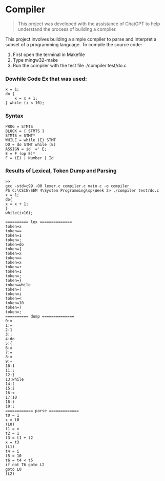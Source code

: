 # Compiler
> This project was developed with the assistance of ChatGPT to help understand the process of building a compiler.

This project involves building a simple compiler to parse and interpret a subset of a programming language.
To compile the source code:
1. First open the terminal in Makefile
2. Type mingw32-make
3. Run the compiler with the test file ./compiler test/do.c

### Dowhile Code Ex that was used:
```
x = 1;
do {
    x = x + 1;
} while (i < 10);
```

### Syntax

```
PROG = STMTS
BLOCK = { STMTS }
STMTS = STMT*
WHILE = while (E) STMT
DO = do STMT while (E)
ASSIGN = id '=' E;
E = F (op E)*
F = (E) | Number | Id
```

### Results of Lexical, Token Dump and Parsing

```PS C:\CSIE\SEM 4\System Programming\sp\Week 2> mingw32-make
>>
gcc -std=c99 -O0 lexer.c compiler.c main.c -o compiler
PS C:\CSIE\SEM 4\System Programming\sp\Week 2> ./compiler test/do.c
x = 1;
do{
x = x + 1;
}
while(i<10);

========== lex ==============      
token=x
token==
token=1
token=;
token=do
token={
token=x
token==
token=x
token=+
token=1
token=;
token=}
token=while
token=(
token=i
token=<
token=10
token=)
token=;
========== dump ==============     
0:x
1:=
2:1
3:;
4:do
5:{
6:x
7:=
8:x
9:+
10:1
11:;
12:}
13:while
14:(
15:i
16:<
17:10
18:)
19:;
============ parse =============   
t0 = 1
x = t0
(L0)
t1 = x
t2 = 1
t3 = t1 + t2
x = t3
(L1)
t4 = i
t5 = 10
t6 = t4 < t5
if not T6 goto L2
goto L0
(L2)
``` 